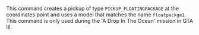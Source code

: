 This command creates a pickup of type `PICKUP_FLOATINGPACKAGE` at the coordinates point and uses a model that matches the name `floatpackge1`. This command is only used during the 'A Drop In The Ocean' mission in GTA III.
